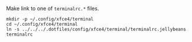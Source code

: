 Make link to one of `terminalrc.*` files.

```
mkdir -p ~/.config/xfce4/terminal
cd ~/.config/xfce4/terminal
ln -s ../../../.dotfiles/config/xfce4/terminal/terminalrc.jellybeans terminalrc
```
